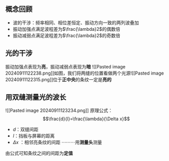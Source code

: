 ## 概念回顾
- 波的干涉：频率相同、相位差恒定、振动方向一致的两列波叠加
- 振动加强点满足波程差为$\frac{\lambda}2$的偶数倍
- 振动减弱点满足波程差为$\frac{\lambda}2$的奇数倍

## 光的干涉
振动加强点表现为**亮**，振动减弱点表现为**暗**
![[Pasted image 20240911122238.png]]如图，我们将两缝的位置看做两个光源![[Pasted image 20240911122315.png]]位于**正中央**的条纹一定是**亮的**

## 用双缝测量光的波长

![[Pasted image 20240911123234.png]]
原理公式：$$\frac{d}{l}=\frac{\lambda}{\Delta x}$$
- $d$：双缝间距
- $l$：挡板与屏幕的距离
- $\Delta x$ ：相邻亮条纹的间距 $\cdots\cdots\cdots$用**测量头**测量

由公式可知条纹之间的间距为**定值**